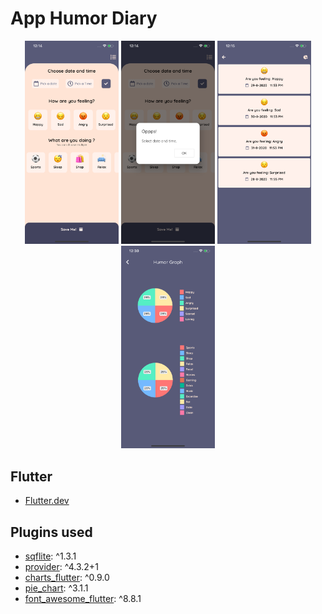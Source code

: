 # App Humor Diary

<p align="center">
  <img src="./print/print1.png" width="150" title="print one">
  <img src="./print/print2.png" width="150" alt="print two">
  <img src="./print/print3.png" width="150" alt="print three">
  <img src="./print/print4.png" width="150" alt="print four">
</p>

## Flutter

- [Flutter.dev](https://flutter.dev/)

## Plugins used

- [sqflite](https://pub.dev/packages/sqflite): ^1.3.1
- [provider](https://pub.dev/packages/provider): ^4.3.2+1
- [charts_flutter](https://pub.dev/packages/charts_flutter): ^0.9.0
- [pie_chart](https://pub.dev/packages/pie_chart): ^3.1.1
- [font_awesome_flutter](https://pub.dev/packages/font_awesome_flutter): ^8.8.1
